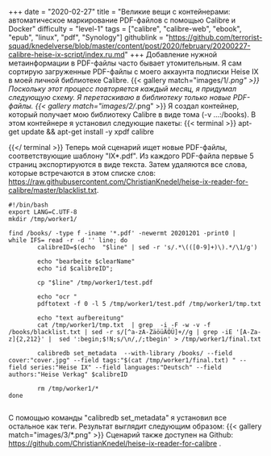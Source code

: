 +++
date = "2020-02-27"
title = "Великие вещи с контейнерами: автоматическое маркирование PDF-файлов с помощью Calibre и Docker"
difficulty = "level-1"
tags = ["calibre", "calibre-web", "ebook", "epub", "linux", "pdf", "Synology"]
githublink = "https://github.com/terrorist-squad/knedelverse/blob/master/content/post/2020/february/20200227-calibre-heise-ix-script/index.ru.md"
+++
Добавление нужной метаинформации в PDF-файлы часто бывает утомительным. Я сам сортирую загруженные PDF-файлы с моего аккаунта подписки Heise IX в моей личной библиотеке Calibre.
{{< gallery match="images/1/*.png" >}}
Поскольку этот процесс повторяется каждый месяц, я придумал следующую схему. Я перетаскиваю в библиотеку только новые PDF-файлы.
{{< gallery match="images/2/*.png" >}}
Я создал контейнер, который получает мою библиотеку Calibre в виде тома (-v ...:/books). В этом контейнере я установил следующие пакеты:
{{< terminal >}}
apt-get update && apt-get install -y xpdf calibre

{{</ terminal >}}
Теперь мой сценарий ищет новые PDF-файлы, соответствующие шаблону "IX*.pdf". Из каждого PDF-файла первые 5 страниц экспортируются в виде текста. Затем удаляются все слова, которые встречаются в этом списке слов: https://raw.githubusercontent.com/ChristianKnedel/heise-ix-reader-for-calibre/master/blacklist.txt.
```
#!/bin/bash
export LANG=C.UTF-8
mkdir /tmp/worker1/

find /books/ -type f -iname '*.pdf' -newermt 20201201 -print0 | 
while IFS= read -r -d '' line; do 
        calibreID=$(echo  "$line" | sed -r 's/.*\(([0-9]+)\).*/\1/g')
        
        echo "bearbeite $clearName"
        echo "id $calibreID";

        cp "$line" /tmp/worker1/test.pdf

        echo "ocr "
        pdftotext -f 0 -l 5 /tmp/worker1/test.pdf /tmp/worker1/tmp.txt

        echo "text aufbereitung"
        cat /tmp/worker1/tmp.txt  | grep  -i -F -w -v -f  /books/blacklist.txt | sed -r s/[^a-zA-ZäöüÄÖÜ]+//g | grep -iE '[A-Za-z]{2,212}' |  sed ':begin;$!N;s/\n/,/;tbegin' > /tmp/worker1/final.txt

        calibredb set_metadata  --with-library /books/ --field cover:"cover.jpg" --field tags:"$(cat /tmp/worker1/final.txt) " --field series:"Heise IX" --field languages:"Deutsch" --field authors:"Heise Verkag" $calibreID
        
        rm /tmp/worker1/*
done


```
С помощью команды "calibredb set_metadata" я установил все остальное как теги. Результат выглядит следующим образом:
{{< gallery match="images/3/*.png" >}}
Сценарий также доступен на Github: https://github.com/ChristianKnedel/heise-ix-reader-for-calibre .
